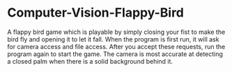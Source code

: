 # Computer-Vision-Flappy-Bird
A flappy bird game which is playable by simply closing your fist to make the bird fly and opening it to let it fall. When the program is first run, it will ask for camera access and file access. After you accept these requests, run the program again to start the game. The camera is most accurate at detecting a closed palm when there is a solid background behind it.
